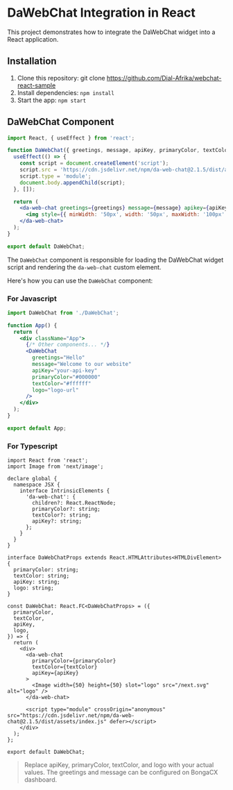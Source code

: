 # DaWebChat Integration in React

This project demonstrates how to integrate the DaWebChat widget into a React application.

## Installation
1. Clone this repository: git clone https://github.com/Dial-Afrika/webchat-react-sample
2. Install dependencies: `npm install`
3. Start the app: `npm start`

## DaWebChat Component
```jsx
import React, { useEffect } from 'react';

function DaWebChat({ greetings, message, apiKey, primaryColor, textColor, logo }) {
  useEffect(() => {
    const script = document.createElement('script');
    script.src = 'https://cdn.jsdelivr.net/npm/da-web-chat@2.1.5/dist/assets/index.js';
    script.type = 'module';
    document.body.appendChild(script);
  }, []);

  return (
    <da-web-chat greetings={greetings} message={message} apikey={apiKey} primaryColor={primaryColor} textcolor={textColor}>
      <img style={{ minWidth: '50px', width: '50px', maxWidth: '100px' }} src={logo} alt="Logo" />
    </da-web-chat>
  );
}

export default DaWebChat;
```

The `DaWebChat` component is responsible for loading the DaWebChat widget script and rendering the `da-web-chat` custom element.

Here's how you can use the `DaWebChat` component:

### For Javascript

```jsx
import DaWebChat from './DaWebChat';

function App() {
  return (
    <div className="App">
      {/* Other components... */}
      <DaWebChat
        greetings="Hello"
        message="Welcome to our website"
        apiKey="your-api-key"
        primaryColor="#000000"
        textColor="#ffffff"
        logo="logo-url"
      />
    </div>
  );
}

export default App;
```
### For Typescript

```tsx
import React from 'react';
import Image from 'next/image';

declare global {
  namespace JSX {
    interface IntrinsicElements {
      'da-web-chat': {
        children?: React.ReactNode;
        primaryColor?: string;
        textColor?: string;
        apiKey?: string;
      };
    }
  }
}

interface DaWebChatProps extends React.HTMLAttributes<HTMLDivElement> {
  primaryColor: string;
  textColor: string;
  apiKey: string;
  logo: string;
}

const DaWebChat: React.FC<DaWebChatProps> = ({
  primaryColor,
  textColor,
  apiKey,
  logo,
}) => {
  return (
    <div>
      <da-web-chat
        primaryColor={primaryColor}
        textColor={textColor}
        apiKey={apiKey}
      >
        <Image width={50} height={50} slot="logo" src="/next.svg" alt="logo" />
      </da-web-chat>

      <script type="module" crossOrigin="anonymous" src="https://cdn.jsdelivr.net/npm/da-web-chat@2.1.5/dist/assets/index.js" defer></script>
    </div>
  );
};

export default DaWebChat;
```

> Replace apiKey, primaryColor, textColor, and logo with your actual values. The greetings and message can be configured on BongaCX dashboard.
